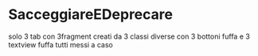 # SacceggiareEDeprecare
solo 3 tab con 3fragment creati da 3 classi diverse con 3 bottoni fuffa e 3 textview fuffa tutti messi a caso

